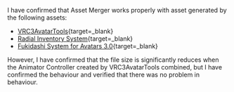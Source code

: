 I have confirmed that Asset Merger works properly with asset generated by the following assets:

-   [VRC3AvatarTools](https://gatosyocora.booth.pm/items/2207020){target=\_blank}
-   [Radial Inventory System](https://yagihata.booth.pm/items/2278448){target=\_blank}
-   [Fukidashi System for Avatars 3.0](https://natsuneko.booth.pm/items/2149045){target=\_blank}

However, I have confirmed that the file size is significantly reduces when the Animator Controller created by VRC3AvatarTools combined, but I have confirmed the behaviour and verified that there was no problem in behaviour.

